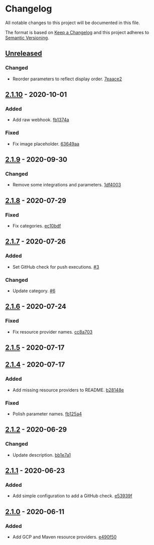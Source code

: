 # Changelog

All notable changes to this project will be documented in this file.

The format is based on [Keep a Changelog](http://keepachangelog.com/)
and this project adheres to [Semantic Versioning](http://semver.org/).

## [Unreleased](https://github.com/atomist-skills/container-run-skill/compare/2.1.10...HEAD)

### Changed

-   Reorder parameters to reflect display order. [7eaace2](https://github.com/atomist-skills/container-run-skill/commit/7eaace21e84935dfb04b334882ca46b39fb9c58f)

## [2.1.10](https://github.com/atomist-skills/container-run-skill/compare/2.1.9...2.1.10) - 2020-10-01

### Added

-   Add raw webhook. [fb1374a](https://github.com/atomist-skills/container-run-skill/commit/fb1374a1d8b2ed41fa71f8f5a4b7689509c89616)

### Fixed

-   Fix image placeholder. [63649aa](https://github.com/atomist-skills/container-run-skill/commit/63649aa721b84d783e9742d41e4c1881f04e8589)

## [2.1.9](https://github.com/atomist-skills/container-run-skill/compare/2.1.8...2.1.9) - 2020-09-30

### Changed

-   Remove some integrations and parameters. [1df4003](https://github.com/atomist-skills/container-run-skill/commit/1df4003af59df8d730b36af5de199f85043aaf98)

## [2.1.8](https://github.com/atomist-skills/container-run-skill/compare/2.1.7...2.1.8) - 2020-07-29

### Fixed

-   Fix categories. [ec10bdf](https://github.com/atomist-skills/container-run-skill/commit/ec10bdfcf44f5d2dc6b91c047dfc750cc9411899)

## [2.1.7](https://github.com/atomist-skills/container-run-skill/compare/2.1.6...2.1.7) - 2020-07-26

### Added

-   Set GitHub check for push executions. [#3](https://github.com/atomist-skills/container-run-skill/issues/3)

### Changed

-   Update category. [#6](https://github.com/atomist-skills/container-run-skill/issues/6)

## [2.1.6](https://github.com/atomist-skills/container-run-skill/compare/2.1.5...2.1.6) - 2020-07-24

### Fixed

-   Fix resource provider names. [cc8a703](https://github.com/atomist-skills/container-run-skill/commit/cc8a703706b20d18ad869d146a8bb0eacdffbc85)

## [2.1.5](https://github.com/atomist-skills/container-run-skill/compare/2.1.4...2.1.5) - 2020-07-17

## [2.1.4](https://github.com/atomist-skills/container-run-skill/compare/2.1.2...2.1.4) - 2020-07-17

### Added

-   Add missing resource providers to README. [b28148e](https://github.com/atomist-skills/container-run-skill/commit/b28148eef5af429e16e248a260a6c569f4fca19e)

### Fixed

-   Polish parameter names. [fb125a4](https://github.com/atomist-skills/container-run-skill/commit/fb125a4538b9937099993ee37ba033a93ed55447)

## [2.1.2](https://github.com/atomist-skills/container-run-skill/compare/2.1.1...2.1.2) - 2020-06-29

### Changed

-   Update description. [bb1e7a1](https://github.com/atomist-skills/container-run-skill/commit/bb1e7a1b51a74f7b91511fda4be8f59d9c034340)

## [2.1.1](https://github.com/atomist-skills/container-run-skill/compare/2.1.0...2.1.1) - 2020-06-23

### Added

-   Add simple configuration to add a GitHub check. [e53939f](https://github.com/atomist-skills/container-run-skill/commit/e53939fbc5b935b4f2a12cdbc2e143c0520cafe5)

## [2.1.0](https://github.com/atomist-skills/container-run-skill/tree/2.1.0) - 2020-06-11

### Added

-   Add GCP and Maven resource providers. [e490f50](https://github.com/atomist-skills/container-run-skill/commit/e490f50c9aaa2004071bd691ec11e563c6c39674)

